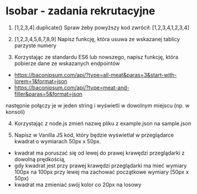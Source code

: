 # Isobar - zadania rekrutacyjne
1. [1,2,3,4].duplicate()
Spraw żeby powyższy kod zwrócił: [1,2,3,4,1,2,3,4]

2. [1,2,3,4,5,6,7,8,9]
Napisz funkcję, która usuwa ze wskazanej tablicy parzyste numery

3. Korzystając ze standardu ES6 lub nowszego, napisz funkcję, która pobierze dane ze wskazanych endpointów
* https://baconipsum.com/api/?type=all-meat&paras=3&start-with-lorem=1&format=json
* https://baconipsum.com/api/?type=meat-and-filler&paras=5&format=json

następnie połączy je w jeden string i wyświetli w dowolnym miejscu (np. w konsoli)

4. Korzystając z node.js zmień nazwę pliku z example.json na sample.json

5. Napisz w Vanilla JS kod, który będzie wyświetlał w przeglądarce kwadrat o wymiarach 50px x 50px.
- kwadrat ma poruszać się od lewej do prawej krawędzi przeglądarki z dowolną prędkością, 
- gdy kwadrat jest przy prawej krawędzi przeglądarki ma mieć wymiary 100px na 100px przy lewej ma zachować początkowe wymiary (50px x 50px)
- kwadrat ma zmieniać swój kolor co 20px na losowy
